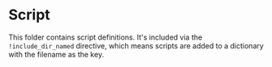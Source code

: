 # Script

This folder contains script definitions. It's included via the `!include_dir_named` directive, which means scripts are added to a dictionary with the filename as the key.
